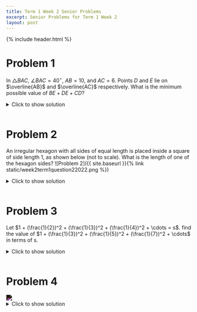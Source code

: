 ```yaml
---
title: Term 1 Week 2 Senior Problems
excerpt: Senior Problems for Term 1 Week 2
layout: post
---
```

{% include header.html %}

# Problem 1
In $\triangle BAC$, $\angle BAC=40^\circ$, $AB=10$, and $AC=6$. Points $D$ and $E$ lie on $\overline{AB}$ and $\overline{AC}$ respectively. What is the minimum possible value of $BE+DE+CD$?
<details>
<summary>Click to show solution</summary>
<h2>Solution 1</h2>
Let $C_1$ be the reflection of $C$ across $\overline{AB}$, and let $C_2$ be the reflection of $C_1$ across $\overline{AC}$. Then it is well-known that the quantity $BE+DE+CD$ is minimized when it is equal to $C_2B$. (Proving this is a simple application of the triangle inequality; for an example of a simpler case, see Heron's Shortest Path Problem.) As $A$ lies on both $AB$ and $AC$, we have $C_2A=C_1A=CA=6$. Furthermore, $\angle CAC_1=2\angle CAB=80^\circ$ by the nature of the reflection, so $\angle C_2AB=\angle C_2AC+\angle CAB=80^\circ+40^\circ=120^\circ$. Therefore by the Law of Cosines \[BC_2^2=6^2+10^2-2\cdot 6\cdot 10\cos 120^\circ=196\implies BC_2=14.\]
<br>
<h2>Solution 2</h2>
In $\triangle BAC$, the three lines look like the Chinese character 又. Let $\triangle DEA$, $\triangle CDA$, and $\triangle BEA$ have bases $DE$, $CD$, and $BE$ respectively. Then, $\triangle DEA$ has the same side $DA$ as $\triangle CDA$ and the same side $EA$ as $\triangle BEA$. Connect all three triangles with $\triangle DEA$ in the center and the two triangles sharing one of its sides. Then, the pentagon $BACDE$ is formed with $BE+DE+CD$ forming the base. <br><br>

Intuitively, the pentagon's base is minimized when all three bottom sides are collinear. This is simply the original $\triangle BAC$ except that $\angle BAC =120^\circ$. (In $\triangle DEA$, $\triangle CDA$, and $\triangle BEA$, $\angle A = 40^\circ$, and the three triangles connect at $A$ to form the pentagon). Thus, $m\angle BAC = 40 * 3$). <br><br><br>


$BC$ in this new triangle is then the minimum of $BE+DE+CD$. Applying law of cosines, $BC=\sqrt{6^2+10^2-2(6)(10)\cos (120^\circ)}=\sqrt{196}=14$
<br>
<h2>Solution 3</h2>
<img src="https://latex.artofproblemsolving.com/9/9/2/992bb5f4313de15d7b9061d87207385f7af07b81.png" style="filter: invert(100%);">
Reflect $C$ across $AB$ to $C'$. Similarly, reflect $B$ across $AC$ to $B'$. Clearly, $BE = B'E$ and $CD = C'D$. Thus, the sum $BE + DE + CD = B'E + DE + C'D$. This value is minimized when $B'$, $C'$, $D$ and $E$ are collinear. To finish, we use the law of cosines on the triangle $AB'C'$: $B'C' = \sqrt{6^2 + 10^2 - 2(6)(10)\cos 120} = 14$
<br>
</details>
<br>

# Problem 2
An irregular hexagon with all sides of equal length is placed inside a square of side length 1, as shown below (not to scale). What is the length of one of the hexagon sides?
![Problem 2]({{ site.baseurl }}{% link static/week2term1question22022.png %})
<details>
<summary>Click to show solution</summary>
<img src="{{ site.baseurl }}/static/processed-e6dd33cc-a673-4e88-9c76-1f8d2fa18fbd_H0zBd5xr.jpeg">
</details>
<br>

# Problem 3
Let $1 + (\frac{1}{2})^2 + (\frac{1}{3})^2 + (\frac{1}{4})^2 + \cdots = s$. find the value of $1 + (\frac{1}{3})^2 + (\frac{1}{5})^2 + (\frac{1}{7})^2 + \cdots$ in terms of s.
<details>
<summary>Click to show solution</summary>
<img src="https://cdn.discordapp.com/attachments/916266527446138910/940287364025172008/IMG_3111.jpg">
</details>
<br>

# Problem 4
<img src="https://cdn.discordapp.com/attachments/916266527446138910/940287580015067136/Screen_Shot_2022-02-08_at_3.47.04_am.png" style="filter: invert(100%);">
<details>
<summary>Click to show solution</summary>
<img src="{{ site.baseurl }}/static/IMG_3112-1.jpeg">
</details>
<br>
